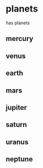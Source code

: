 # planets
has planets

## mercury

## venus 

## earth 

## mars

## jupiter

## saturn

## uranus

## neptune
